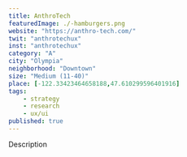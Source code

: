 ```yaml
---
title: AnthroTech
featuredImage: ./-hamburgers.png
website: "https://anthro-tech.com/"
twit: "anthrotechux"
inst: "anthrotechux"
category: "A"
city: "Olympia"
neighborhood: "Downtown"
size: "Medium (11-40)"
place: [-122.33423464658188,47.610299596401916]
tags:
    - strategy
    - research
    - ux/ui
published: true
---
```


Description
